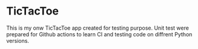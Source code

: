 # TicTacToe 
This is my onw TicTacToe app created for testing purpose. 
Unit test were prepared for Github actions to learn CI and testing code on diffrent Python versions.